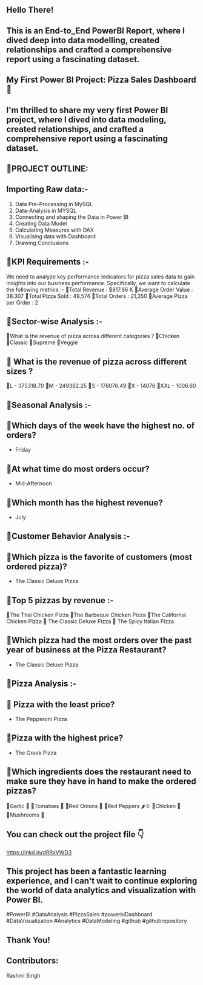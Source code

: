 ## Hello There!

## This is an End-to_End PowerBI Report, where I dived deep into data modelling, created relationships and crafted a comprehensive report using a fascinating dataset.


## My First Power BI Project: Pizza Sales Dashboard 🍕

## I'm thrilled to share my very first Power BI project, where I dived into data modeling, created relationships, and crafted a comprehensive report using a fascinating dataset.

## 🍕PROJECT OUTLINE:

## Importing Raw data:-
1) Data Pre-Processing in MySQL 
2) Data-Analysis in MYSQL 
3) Connecting and shaping the Data in Power BI 
4) Creating Data Model 
5) Calculating Measures with DAX
6) Visualising data with Dashboard 
7) Drawing Conclusions

## 🍕KPI Requirements :-
We need to analyze key performance indicators for pizza sales data to gain insights into our business performance. Specifically, we want to calculate the following metrics :-
🔶Total Revenue :
      $817.86 K
🔶Average Order Value :
     38.307
🔶Total Pizza Sold :
     49,574
🔶Total Orders :
     21,350
🔶Average Pizza per Order :
     2

## 🍕Sector-wise Analysis :- 
🔶What is the revenue of pizza across different categories ?
🔸Chicken 
🔸Classic 
🔸Supreme 
🔸Veggie

## 🔶 What is the revenue of pizza across different sizes ?
🔸L - 375318.70
🔸M - 249382.25
🔸S - 178076.49
🔸X - 14076
🔸XXL - 1006.60

## 🍕Seasonal Analysis :-
## 🔶Which days of the week have the highest     no. of orders?
- Friday

## 🔶At what time do most orders occur?
- Mid-Afternoon 

## 🔶Which month has the highest revenue?
- July

## 🍕Customer Behavior Analysis :-
## 🔶Which pizza is the favorite of customers (most ordered pizza)?
- The Classic Deluxe Pizza

## 🔶Top 5 pizzas by revenue :-
🔸The Thai Chicken Pizza
🔸The Barbeque Chicken Pizza
🔸The California Chicken Pizza
🔸 The Classic Deluxe Pizza 
🔸 The Spicy Italian Pizza 

## 🔶Which pizza had the most orders over the past year of business at the Pizza Restaurant?
- The Classic Deluxe Pizza 

## 🍕Pizza Analysis :-
## 🔶 Pizza with the least price?
- The Pepperoni Pizza 

## 🔶Pizza with the highest price?
- The Greek Pizza 

## 🔶Which ingredients does the restaurant need to make sure they have in hand to make the ordered pizzas?
🔸Garlic 🧄
🔸Tomatoes 🍅
🔸Red Onions 🧅
🔸Red Peppers 🌶️🫑
🔸Chicken 🍗
🔸Mushrooms 🍄


## You can check out the project file 👇
https://lnkd.in/dRRxVWD3


## This project has been a fantastic learning experience, and I can't wait to continue exploring the world of data analytics and visualization with Power BI.

#PowerBI #DataAnalysis #PizzaSales #powerbiDashboard #DataVisualization #Analytics #DataModeling #github #githubrepository 
## Thank You!

## Contributors:
Rashmi Singh
